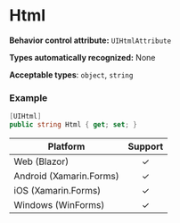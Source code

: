 # Html

**Behavior control attribute:**  `UIHtmlAttribute`

**Types automatically recognized:** None

**Acceptable types**: `object`, `string`

### Example
```csharp
[UIHtml]
public string Html { get; set; }
```

| Platform | Support | 
| -----------|:-------------:| 
| Web (Blazor) | &check; |
| Android (Xamarin.Forms) | &check; |
| iOS (Xamarin.Forms) | &check; |
| Windows (WinForms) | &check; |